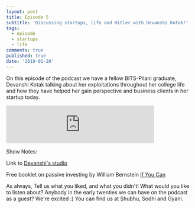 ```yaml
---
layout: post
title: Episode 5
subtitle: 'Discussing startups, life and Hitler with Devanshi Kotak!'
tags:
  - episode
  - startups
  - life
comments: true
published: true
date: '2019-01-20'
---
```


On this episode of the podcast we have a fellow BITS-Pilani graduate, Devanshi Kotak talking about her exploitations throughout her college life and how they have helped her gain perspective and business clients in her startup today.

<iframe src="https://anchor.fm/earlytwenties/embed/episodes/Ep-5-Discussing-startups--life-and-Hitler-with-Devanshi-Kotak-e30679/a-a1plh1" height="102px" width="400px" frameborder="0" scrolling="no"></iframe>

Show Notes:

Link to [Devanshi's studio](https://instagram.com/poonamscustomizedstudio)

Free booklet on passive investing by William Bernstein  [If You Can](https://www.etf.com/docs/IfYouCan.pdf)


As always,
Tell us what you liked, and what you didn't!
What would you like to listen about?
Anybody in the early twenties we can have on the podcast as a guest? We're excited :)
You can find us at Shubhu, Sodhi and Gyani.
